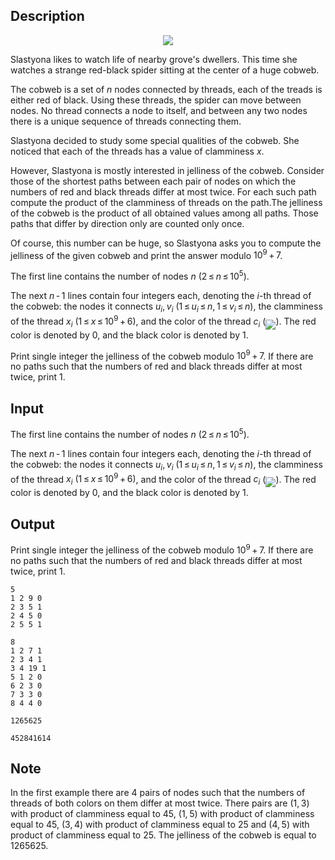 ## Description

<div><center> <img class="tex-graphics" src="file://ZoitJe30.png" style="max-width: 100.0%;max-height: 100.0%;"> </center><p>Slastyona likes to watch life of nearby grove's dwellers. This time she watches a strange red-black spider sitting at the center of a huge cobweb.</p><p>The cobweb is a set of <span class="tex-span"><i>n</i></span> nodes connected by threads, each of the treads is either red of black. Using these threads, the spider can move between nodes. No thread connects a node to itself, and between any two nodes there is a unique sequence of threads connecting them.</p><p>Slastyona decided to study some special qualities of the cobweb. She noticed that each of the threads has a value of <span class="tex-font-style-it">clamminess</span> <span class="tex-span"><i>x</i></span>.</p><p>However, Slastyona is mostly interested in <span class="tex-font-style-it">jelliness</span> of the cobweb. Consider those of the shortest paths between each pair of nodes on which the numbers of red and black threads differ at most twice. For each such path compute the product of the clamminess of threads on the path.The jelliness of the cobweb is the product of all obtained values among all paths. Those paths that differ by direction only are counted only once.</p><p>Of course, this number can be huge, so Slastyona asks you to compute the jelliness of the given cobweb and print the answer modulo <span class="tex-span">10<sup class="upper-index">9</sup> + 7</span>.</p></div><div class="input-specification"><p>The first line contains the number of nodes <span class="tex-span"><i>n</i></span> <span class="tex-span">(2 ≤ <i>n</i> ≤ 10<sup class="upper-index">5</sup>)</span>.</p><p>The next <span class="tex-span"><i>n</i> - 1</span> lines contain four integers each, denoting the <span class="tex-span"><i>i</i></span>-th thread of the cobweb: the nodes it connects <span class="tex-span"><i>u</i><sub class="lower-index"><i>i</i></sub>, <i>v</i><sub class="lower-index"><i>i</i></sub></span> <span class="tex-span">(1 ≤ <i>u</i><sub class="lower-index"><i>i</i></sub> ≤ <i>n</i>, 1 ≤ <i>v</i><sub class="lower-index"><i>i</i></sub> ≤ <i>n</i>)</span>, the <span class="tex-font-style-it">clamminess</span> of the thread <span class="tex-span"><i>x</i><sub class="lower-index"><i>i</i></sub></span> <span class="tex-span">(1 ≤ <i>x</i> ≤ 10<sup class="upper-index">9</sup> + 6)</span>, and the color of the thread <span class="tex-span"><i>c</i><sub class="lower-index"><i>i</i></sub></span> (<img align="middle" class="tex-formula" src="file://yDUBWWpk.png" style="max-width: 100.0%;max-height: 100.0%;">). The red color is denoted by <span class="tex-span">0</span>, and the black color is denoted by <span class="tex-span">1</span>. </p></div><div class="output-specification"><p>Print single integer the <span class="tex-font-style-it">jelliness</span> of the cobweb modulo <span class="tex-span">10<sup class="upper-index">9</sup> + 7</span>. If there are no paths such that the numbers of red and black threads differ at most twice, print <span class="tex-span">1</span>.</p></div>

## Input

<p>The first line contains the number of nodes <span class="tex-span"><i>n</i></span> <span class="tex-span">(2 ≤ <i>n</i> ≤ 10<sup class="upper-index">5</sup>)</span>.</p><p>The next <span class="tex-span"><i>n</i> - 1</span> lines contain four integers each, denoting the <span class="tex-span"><i>i</i></span>-th thread of the cobweb: the nodes it connects <span class="tex-span"><i>u</i><sub class="lower-index"><i>i</i></sub>, <i>v</i><sub class="lower-index"><i>i</i></sub></span> <span class="tex-span">(1 ≤ <i>u</i><sub class="lower-index"><i>i</i></sub> ≤ <i>n</i>, 1 ≤ <i>v</i><sub class="lower-index"><i>i</i></sub> ≤ <i>n</i>)</span>, the <span class="tex-font-style-it">clamminess</span> of the thread <span class="tex-span"><i>x</i><sub class="lower-index"><i>i</i></sub></span> <span class="tex-span">(1 ≤ <i>x</i> ≤ 10<sup class="upper-index">9</sup> + 6)</span>, and the color of the thread <span class="tex-span"><i>c</i><sub class="lower-index"><i>i</i></sub></span> (<img align="middle" class="tex-formula" src="file://yDUBWWpk.png" style="max-width: 100.0%;max-height: 100.0%;">). The red color is denoted by <span class="tex-span">0</span>, and the black color is denoted by <span class="tex-span">1</span>. </p>

## Output

<p>Print single integer the <span class="tex-font-style-it">jelliness</span> of the cobweb modulo <span class="tex-span">10<sup class="upper-index">9</sup> + 7</span>. If there are no paths such that the numbers of red and black threads differ at most twice, print <span class="tex-span">1</span>.</p>





```input1
5
1 2 9 0
2 3 5 1
2 4 5 0
2 5 5 1

```




```input2
8
1 2 7 1
2 3 4 1
3 4 19 1
5 1 2 0
6 2 3 0
7 3 3 0
8 4 4 0

```




```output1
1265625

```




```output2
452841614

```



## Note

<p>In the first example there are <span class="tex-span">4</span> pairs of nodes such that the numbers of threads of both colors on them differ at most twice. There pairs are <span class="tex-span">(1, 3)</span> with product of clamminess equal to <span class="tex-span">45</span>, <span class="tex-span">(1, 5)</span> with product of clamminess equal to <span class="tex-span">45</span>, <span class="tex-span">(3, 4)</span> with product of clamminess equal to <span class="tex-span">25</span> and <span class="tex-span">(4, 5)</span> with product of clamminess equal to <span class="tex-span">25</span>. The <span class="tex-font-style-it">jelliness</span> of the cobweb is equal to 1265625.</p>
